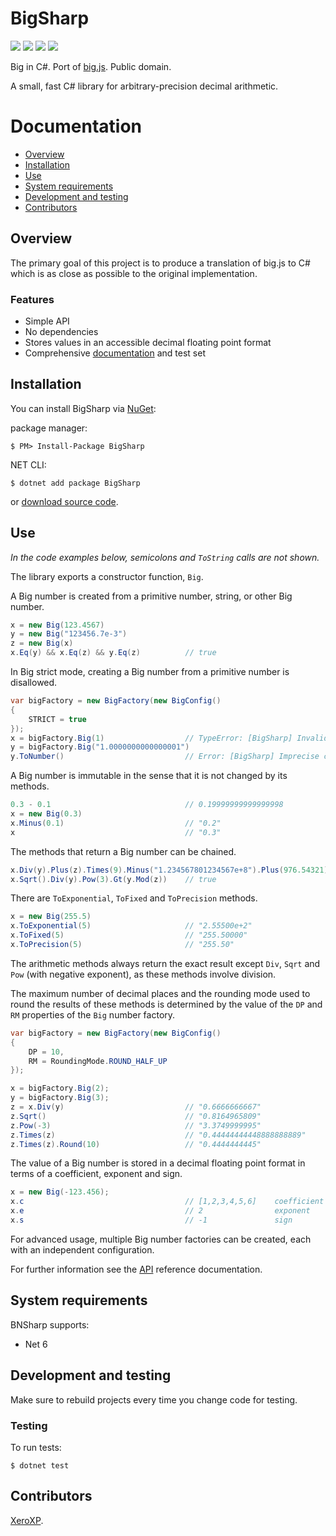 BigSharp
============

![](https://img.shields.io/nuget/v/BigSharp)
![](https://img.shields.io/nuget/dt/BigSharp?color=laim)
![](https://img.shields.io/appveyor/build/XeroXP/bigsharp/master)
![](https://img.shields.io/appveyor/tests/XeroXP/bigsharp/master)

Big in C#. Port of [big.js](https://github.com/MikeMcl/big.js/). Public domain.

A small, fast C# library for arbitrary-precision decimal arithmetic.


Documentation
=============

* [Overview](#overview)
* [Installation](#installation)
* [Use](#use)
* [System requirements](#system-requirements)
* [Development and testing](#development-and-testing)
* [Contributors](#contributors)


Overview
--------

The primary goal of this project is to produce a translation of big.js to
C# which is as close as possible to the original implementation.

### Features

- Simple API
- No dependencies
- Stores values in an accessible decimal floating point format
- Comprehensive [documentation](../../wiki/) and test set


Installation
------------

You can install BigSharp via [NuGet](https://www.nuget.org/):

package manager:

    $ PM> Install-Package BigSharp

NET CLI:

	$ dotnet add package BigSharp

or [download source code](../../releases).


Use
-----

*In the code examples below, semicolons and `ToString` calls are not shown.*

The library exports a constructor function, `Big`.

A Big number is created from a primitive number, string, or other Big number.

```csharp
x = new Big(123.4567)
y = new Big("123456.7e-3")
z = new Big(x)
x.Eq(y) && x.Eq(z) && y.Eq(z)          // true
```

In Big strict mode, creating a Big number from a primitive number is disallowed.

```csharp
var bigFactory = new BigFactory(new BigConfig()
{
	STRICT = true
});
x = bigFactory.Big(1)                  // TypeError: [BigSharp] Invalid number
y = bigFactory.Big("1.0000000000000001")
y.ToNumber()                           // Error: [BigSharp] Imprecise conversion
```

A Big number is immutable in the sense that it is not changed by its methods.

```csharp
0.3 - 0.1                              // 0.19999999999999998
x = new Big(0.3)
x.Minus(0.1)                           // "0.2"
x                                      // "0.3"
```

The methods that return a Big number can be chained.

```csharp
x.Div(y).Plus(z).Times(9).Minus("1.234567801234567e+8").Plus(976.54321).Div("2598.11772")
x.Sqrt().Div(y).Pow(3).Gt(y.Mod(z))    // true
```

There are `ToExponential`, `ToFixed` and `ToPrecision` methods.

```csharp
x = new Big(255.5)
x.ToExponential(5)                     // "2.55500e+2"
x.ToFixed(5)                           // "255.50000"
x.ToPrecision(5)                       // "255.50"
```

The arithmetic methods always return the exact result except `Div`, `Sqrt` and `Pow`
(with negative exponent), as these methods involve division.

The maximum number of decimal places and the rounding mode used to round the results of these methods is determined by the value of the `DP` and `RM` properties of the `Big` number factory.

```csharp
var bigFactory = new BigFactory(new BigConfig()
{
	DP = 10,
	RM = RoundingMode.ROUND_HALF_UP
});

x = bigFactory.Big(2);
y = bigFactory.Big(3);
z = x.Div(y)                           // "0.6666666667"
z.Sqrt()                               // "0.8164965809"
z.Pow(-3)                              // "3.3749999995"
z.Times(z)                             // "0.44444444448888888889"
z.Times(z).Round(10)                   // "0.4444444445"
```

The value of a Big number is stored in a decimal floating point format in terms of a coefficient, exponent and sign.

```csharp
x = new Big(-123.456);
x.c                                    // [1,2,3,4,5,6]    coefficient (i.e. significand)
x.e                                    // 2                exponent
x.s                                    // -1               sign
```

For advanced usage, multiple Big number factories can be created, each with an independent configuration.

For further information see the [API](../../wiki/) reference documentation.


System requirements
-------------------

BNSharp supports:

* Net 6


Development and testing
------------------------

Make sure to rebuild projects every time you change code for testing.

### Testing

To run tests:

    $ dotnet test


Contributors
------------

[XeroXP](../../../).
